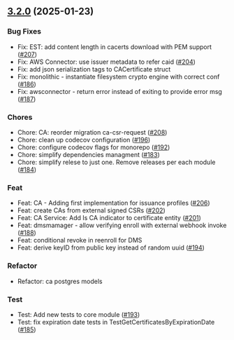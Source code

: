 
<a name="3.2.0"></a>
## [3.2.0](https://github.com/lamassuiot/lamassuiot/compare/monolithic/v3.1.0...3.2.0) (2025-01-23)

### Bug Fixes

* Fix: EST: add content length in cacerts download with PEM support ([#207](https://github.com/lamassuiot/lamassuiot/issues/207))
* Fix: AWS Connector: use issuer metadata to refer caid ([#204](https://github.com/lamassuiot/lamassuiot/issues/204))
* Fix: add json serialization tags to CACertificate struct
* Fix: monolithic - instantiate filesystem crypto engine with correct conf ([#186](https://github.com/lamassuiot/lamassuiot/issues/186))
* Fix: awsconnector - return error instead of exiting to provide error msg ([#187](https://github.com/lamassuiot/lamassuiot/issues/187))

### Chores

* Chore: CA: reorder migration ca-csr-request ([#208](https://github.com/lamassuiot/lamassuiot/issues/208))
* Chore: clean up codecov configuration ([#196](https://github.com/lamassuiot/lamassuiot/issues/196))
* Chore: configure codecov flags for monorepo ([#192](https://github.com/lamassuiot/lamassuiot/issues/192))
* Chore: simplify dependencies managment ([#183](https://github.com/lamassuiot/lamassuiot/issues/183))
* Chore: simplify relese to just one. Remove releases per each module ([#184](https://github.com/lamassuiot/lamassuiot/issues/184))

### Feat

* Feat: CA - Adding first implementation for issuance profiles ([#206](https://github.com/lamassuiot/lamassuiot/issues/206))
* Feat: create CAs from external signed CSRs ([#202](https://github.com/lamassuiot/lamassuiot/issues/202))
* Feat: CA Service: Add Is CA indicator to certificate entity ([#201](https://github.com/lamassuiot/lamassuiot/issues/201))
* Feat: dmsmamager - allow verifying enroll with external webhook invoke ([#188](https://github.com/lamassuiot/lamassuiot/issues/188))
* Feat: conditional revoke in reenroll for DMS
* Feat: derive keyID from public key instead of random uuid ([#194](https://github.com/lamassuiot/lamassuiot/issues/194))

### Refactor

* Refactor: ca postgres models

### Test

* Test: Add new tests to core module ([#193](https://github.com/lamassuiot/lamassuiot/issues/193))
* Test: fix expiration date tests in TestGetCertificatesByExpirationDate ([#185](https://github.com/lamassuiot/lamassuiot/issues/185))

